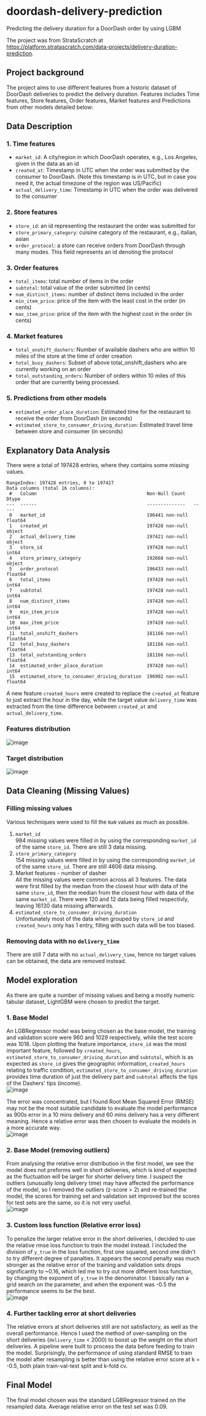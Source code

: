 # doordash-delivery-prediction
Predicting the delivery duration for a DoorDash order by using LGBM

The project was from StrataScratch at https://platform.stratascratch.com/data-projects/delivery-duration-prediction.

## Project background
The project aims to use different features from a historic dataset of DoorDash deliveries to predict the delivery duration. Features includes Time features, Store features, Order features, Market features and Predictions from other models detailed below:

## Data Description
### 1. Time features
- `market_id`: A city/region in which DoorDash operates, e.g., Los Angeles, given in the data as an id
- `created_at`: Timestamp in UTC when the order was submitted by the consumer to DoorDash. (Note this timestamp is in UTC, but in case you need it, the actual timezone of the region was US/Pacific)
- `actual_delivery_time`: Timestamp in UTC when the order was delivered to the consumer

### 2. Store features
- `store_id`: an id representing the restaurant the order was submitted for
- `store_primary_category`: cuisine category of the restaurant, e.g., italian, asian
- `order_protocol`: a store can receive orders from DoorDash through many modes. This field represents an id denoting the protocol

### 3. Order features
- `total_items`: total number of items in the order
- `subtotal`: total value of the order submitted (in cents)
- `num_distinct_items`: number of distinct items included in the order
- `min_item_price`: price of the item with the least cost in the order (in cents)
- `max_item_price`: price of the item with the highest cost in the order (in cents)

### 4. Market features
- `total_onshift_dashers`: Number of available dashers who are within 10 miles of the store at the time of order creation
- `total_busy_dashers`: Subset of above total_onshift_dashers who are currently working on an order
- `total_outstanding_orders`: Number of orders within 10 miles of this order that are currently being processed.

### 5. Predictions from other models
- `estimated_order_place_duration`: Estimated time for the restaurant to receive the order from DoorDash (in seconds)
- `estimated_store_to_consumer_driving_duration`: Estimated travel time between store and consumer (in seconds)

## Explanatory Data Analysis
There were a total of 197428 entries, where they contains some missing values.
```
RangeIndex: 197428 entries, 0 to 197427
Data columns (total 16 columns):
 #   Column                                        Non-Null Count   Dtype  
---  ------                                        --------------   -----  
 0   market_id                                     196441 non-null  float64
 1   created_at                                    197428 non-null  object 
 2   actual_delivery_time                          197421 non-null  object 
 3   store_id                                      197428 non-null  int64  
 4   store_primary_category                        192668 non-null  object 
 5   order_protocol                                196433 non-null  float64
 6   total_items                                   197428 non-null  int64  
 7   subtotal                                      197428 non-null  int64  
 8   num_distinct_items                            197428 non-null  int64  
 9   min_item_price                                197428 non-null  int64  
 10  max_item_price                                197428 non-null  int64  
 11  total_onshift_dashers                         181166 non-null  float64
 12  total_busy_dashers                            181166 non-null  float64
 13  total_outstanding_orders                      181166 non-null  float64
 14  estimated_order_place_duration                197428 non-null  int64  
 15  estimated_store_to_consumer_driving_duration  196902 non-null  float64
```

A new feature `created_hours` were created to replace the `created_at` feature to just extract the hour in the day, while the target value `delivery_time` was extracted from the time difference between `created_at` and `actual_delivery_time`.

### Features distribution
![image](https://github.com/ReadingHui/doordash-delivery-prediction/assets/146915098/00a238a4-5318-4709-a2a9-ae39ef18b923)

### Target distribution
![image](https://github.com/ReadingHui/doordash-delivery-prediction/assets/146915098/14595904-5c98-4a7e-a850-0f09d3f2ef37)

## Data Cleaning (Missing Values)

### Filling missing values
Various techniques were used to fill the `NaN` values as much as possible.
1. `market_id`  
   984 missing values were filled in by using the corresponding `market_id` of the same `store_id`. There are still 3 data missing.
2. `store_primary_category`  
   154 missing values were filled in by using the corresponding `market_id` of the same `store_id`. There are still 4606 data missing.
3. Market features - number of dasher  
  All the missing values were common across all 3 features. The data were first filled by the median from the closest hour with data of the same `store_id`, then the median from the closest hour with data of the same `market_id`. There were 120 and 12 data being filled respectivly, leaving 16130 data missing afterwards.
4. `estimated_store_to_consumer_driving_duration`  
   Unfortunately most of the data when grouped by `store_id` and `created_hours` only has 1 entry, filling with such data will be too biased.

### Removing data with no `delivery_time`
There are still 7 data with no `actual_delivery_time`, hence no target values can be obtained, the data are removed instead.

## Model exploration
As there are quite a number of missing values and being a mostly numeric tabular dataset, LightGBM were chosen to predict the target.

### 1. Base Model
An LGBRegressor model was being chosen as the base model, the training and validation score were 960 and 1029 respectively, while the test score was 1018. Upon plotting the feature importance, `store_id` was the most important feature, followed by `created_hours`, `estimated_store_to_consumer_driving_duration` and `subtotal`, which is as expected as `store_id` gives the geographic information, `created_hours` relating to traffic condition, `estimated_store_to_consumer_driving_duration` provides time duration of just the delivery part and `subtotal` affects the tips of the Dashers' tips (income).  
![image](https://github.com/ReadingHui/doordash-delivery-prediction/assets/146915098/e5138f6a-c8e0-48ac-acd5-15e0a9370b43)

The error was concentrated, but I found Root Mean Squared Error (RMSE) may not be the most suitable candidate to evaluate the model performance as 900s error in a 10 mins delivery and 60 mins delivery has a very different meaning. Hence a relative error was then chosen to evaluate the models in a more accurate way.  
![image](https://github.com/ReadingHui/doordash-delivery-prediction/assets/146915098/a4679ccf-f724-450e-9df5-cc9db9167a1d)

### 2. Base Model (removing outliers)
From analysing the relative error distribution in the first model, we see the model does not preforms well in short deliveries, which is kind of expected as the fluctuation will be larger for shorter delivery time. I suspect the outliers (unusually long delivery time) may have affected the performance of the model, so I removed the outliers (z-score > 2) and re-trained the model, the scores for training set and validation set improved but the scores for test sets are the same, so it is not very useful.  
![image](https://github.com/ReadingHui/doordash-delivery-prediction/assets/146915098/f856e7f7-3fdd-4733-bed8-179a88edf1df)


### 3. Custom loss function (Relative error loss)
To penalize the larger relative error in the short deliveries, I decided to use the relative rmse loss function to train the model instead. I included the division of `y_true` in the loss function, first one squared, second one didn't to try different degree of panalties. It appears the second penalty was much stronger as the relative error of the training and validation sets drops significantly to ~0.16, which led me to try out more different loss function, by changing the exponent of `y_true` in the denominator. I basically ran a grid search on the parameter, and when the exponent was -0.5 the performance seems to be the best.  
![image](https://github.com/ReadingHui/doordash-delivery-prediction/assets/146915098/f7c2e17e-d6df-47ca-8bf3-e20f977f2e4c)

### 4. Further tackling error at short deliveries
The relative errors at short deliveries still are not satisfactory, as well as the overall performance. Hence I used the method of over-sampling on the short deliveries (`delivery_time` < 2000) to boost up the weight on the short deliveries. A pipeline were built to process the data before feeding to train the model. Surprisingly, the performance of using standard RMSE to train the model after resampling is better than using the relative error score at k = -0.5, both plain train-val-test split and k-fold cv.

## Final Model
The final model chosen was the standard LGBRegressor trained on the resampled data. Average relative error on the test set was 0.09.







